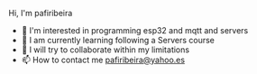 Hi, I'm pafiribeira
- 👀 I'm interested in programming esp32 and mqtt and servers
- 🌱 I am currently learning following a Servers course
- 💞️ I will try to collaborate within my limitations
- 📫 How to contact me pafiribeira@yahoo.es

<!---
pafiribeira/pafiribeira is a ✨ special ✨ repository because its `README.md` (this file) appears on your GitHub profile.
You can click the Preview link to take a look at your changes.
--->
